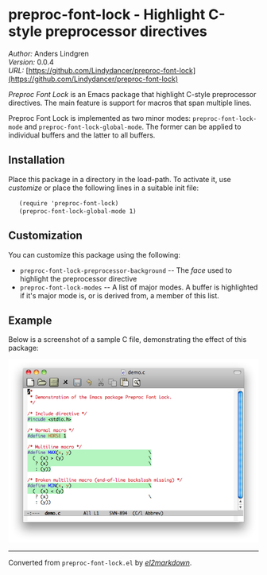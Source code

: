 # preproc-font-lock - Highlight C-style preprocessor directives

*Author:* Anders Lindgren<br>
*Version:* 0.0.4<br>
*URL:* [https://github.com/Lindydancer/preproc-font-lock](https://github.com/Lindydancer/preproc-font-lock)<br>


*Preproc Font Lock* is an Emacs package that highlight C-style
preprocessor directives. The main feature is support for macros
that span multiple lines.

Preproc Font Lock is implemented as two minor modes:
`preproc-font-lock-mode` and `preproc-font-lock-global-mode`. The
former can be applied to individual buffers and the latter to all
buffers.

## Installation

Place this package in a directory in the load-path. To activate it,
use *customize* or place the following lines in a suitable init
file:

       (require 'preproc-font-lock)
       (preproc-font-lock-global-mode 1)

## Customization

You can customize this package using the following:

* `preproc-font-lock-preprocessor-background` -- The *face* used to
  highlight the preprocessor directive
* `preproc-font-lock-modes` -- A list of major modes. A buffer is
  highlighted if it's major mode is, or is derived from, a member
  of this list.

## Example

Below is a screenshot of a sample C file, demonstrating the effect
of this package:

![See doc/demo.png for screenshot of Preproc Font Lock](doc/demo.png)



---
Converted from `preproc-font-lock.el` by [*el2markdown*](https://github.com/Lindydancer/el2markdown).
